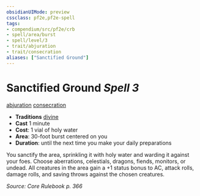 ```yaml
---
obsidianUIMode: preview
cssclass: pf2e,pf2e-spell
tags:
- compendium/src/pf2e/crb
- spell/area/burst
- spell/level/3
- trait/abjuration
- trait/consecration
aliases: ["Sanctified Ground"]
---
```

# Sanctified Ground *Spell 3*   
[abjuration](abjuration.md "Abjuration School Trait")  [consecration](consecration.md "Consecration Effect Trait")  

- **Traditions** [divine](divine.md "Divine Tradition Trait")
- **Cast** 1 minute 
- **Cost**: 1 vial of holy water
- **Area**: 30-foot burst centered on you
- **Duration**: until the next time you make your daily preparations

You sanctify the area, sprinkling it with holy water and warding it against your foes. Choose aberrations, celestials, dragons, fiends, monitors, or undead. All creatures in the area gain a +1 status bonus to AC, attack rolls, damage rolls, and saving throws against the chosen creatures.

*Source: Core Rulebook p. 366*